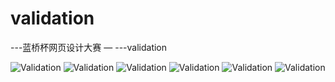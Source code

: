 # validation
---蓝桥杯网页设计大赛 — ---validation

![Validation](https://github.com/missbe/webcompetion/master/image/1(1).jpg)
![Validation](https://github.com/missbe/webcompetion/master/image/1(1).png)
![Validation](https://github.com/missbe/webcompetion/master/image/1(2).jpg)
![Validation](https://github.com/missbe/webcompetion/master/image/1(3).jpg)
![Validation](https://github.com/missbe/webcompetion/master/image/1(4).jpg)
![Validation](https://github.com/missbe/webcompetion/master/image/1(5).jpg)